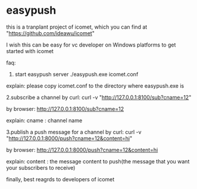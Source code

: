 easypush
========

this is a tranplant project of icomet, which you can find at "https://github.com/ideawu/icomet"

I wish this can be easy for vc developer on Windows platforms to get started with icomet

faq:

1. start easypush server
./easypush.exe icomet.conf

explain:
please copy icomet.conf to the directory where easypush.exe is

2.subscribe a channel
by curl:
curl -v "http://127.0.0.1:8100/sub?cname=12"

by browser:
http://127.0.0.1:8100/sub?cname=12

explain:
cname : channel name

3.publish a push message for a channel
by curl:
curl -v "http://127.0.0.1:8000/push?cname=12&content=hi"

by browser:
http://127.0.0.1:8000/push?cname=12&content=hi

explain:
content : the message content to push(the message that you want your subscribers to receive)

finally, best reagrds to developers of icomet
